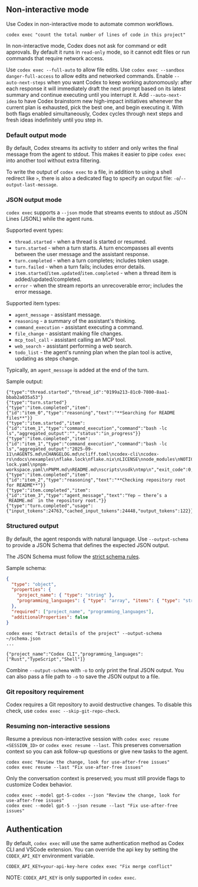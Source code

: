 ## Non-interactive mode

Use Codex in non-interactive mode to automate common workflows.

```shell
codex exec "count the total number of lines of code in this project"
```

In non-interactive mode, Codex does not ask for command or edit approvals. By default it runs in `read-only` mode, so it cannot edit files or run commands that require network access.

Use `codex exec --full-auto` to allow file edits. Use `codex exec --sandbox danger-full-access` to allow edits and networked commands.
Enable `--auto-next-steps` when you want Codex to keep working autonomously: after each response it will immediately draft the next prompt based on its latest summary and continue executing until you interrupt it. Add `--auto-next-idea` to have Codex brainstorm new high-impact initiatives whenever the current plan is exhausted, pick the best one, and begin executing it. With both flags enabled simultaneously, Codex cycles through next steps and fresh ideas indefinitely until you step in.

### Default output mode

By default, Codex streams its activity to stderr and only writes the final message from the agent to stdout. This makes it easier to pipe `codex exec` into another tool without extra filtering.

To write the output of `codex exec` to a file, in addition to using a shell redirect like `>`, there is also a dedicated flag to specify an output file: `-o`/`--output-last-message`.

### JSON output mode

`codex exec` supports a `--json` mode that streams events to stdout as JSON Lines (JSONL) while the agent runs.

Supported event types:

- `thread.started` - when a thread is started or resumed.
- `turn.started` - when a turn starts. A turn encompasses all events between the user message and the assistant response.
- `turn.completed` - when a turn completes; includes token usage.
- `turn.failed` - when a turn fails; includes error details.
- `item.started`/`item.updated`/`item.completed` - when a thread item is added/updated/completed.
- `error` - when the stream reports an unrecoverable error; includes the error message.

Supported item types:

- `agent_message` - assistant message.
- `reasoning` - a summary of the assistant's thinking.
- `command_execution` - assistant executing a command.
- `file_change` - assistant making file changes.
- `mcp_tool_call` - assistant calling an MCP tool.
- `web_search` - assistant performing a web search.
- `todo_list` - the agent's running plan when the plan tool is active, updating as steps change.

Typically, an `agent_message` is added at the end of the turn.

Sample output:

```jsonl
{"type":"thread.started","thread_id":"0199a213-81c0-7800-8aa1-bbab2a035a53"}
{"type":"turn.started"}
{"type":"item.completed","item":{"id":"item_0","type":"reasoning","text":"**Searching for README files**"}}
{"type":"item.started","item":{"id":"item_1","type":"command_execution","command":"bash -lc ls","aggregated_output":"","status":"in_progress"}}
{"type":"item.completed","item":{"id":"item_1","type":"command_execution","command":"bash -lc ls","aggregated_output":"2025-09-11\nAGENTS.md\nCHANGELOG.md\ncliff.toml\ncodex-cli\ncodex-rs\ndocs\nexamples\nflake.lock\nflake.nix\nLICENSE\nnode_modules\nNOTICE\npackage.json\npnpm-lock.yaml\npnpm-workspace.yaml\nPNPM.md\nREADME.md\nscripts\nsdk\ntmp\n","exit_code":0,"status":"completed"}}
{"type":"item.completed","item":{"id":"item_2","type":"reasoning","text":"**Checking repository root for README**"}}
{"type":"item.completed","item":{"id":"item_3","type":"agent_message","text":"Yep — there’s a `README.md` in the repository root."}}
{"type":"turn.completed","usage":{"input_tokens":24763,"cached_input_tokens":24448,"output_tokens":122}}
```

### Structured output

By default, the agent responds with natural language. Use `--output-schema` to provide a JSON Schema that defines the expected JSON output.

The JSON Schema must follow the [strict schema rules](https://platform.openai.com/docs/guides/structured-outputs).

Sample schema:

```json
{
  "type": "object",
  "properties": {
    "project_name": { "type": "string" },
    "programming_languages": { "type": "array", "items": { "type": "string" } }
  },
  "required": ["project_name", "programming_languages"],
  "additionalProperties": false
}
```

```shell
codex exec "Extract details of the project" --output-schema ~/schema.json
...

{"project_name":"Codex CLI","programming_languages":["Rust","TypeScript","Shell"]}
```

Combine `--output-schema` with `-o` to only print the final JSON output. You can also pass a file path to `-o` to save the JSON output to a file.

### Git repository requirement

Codex requires a Git repository to avoid destructive changes. To disable this check, use `codex exec --skip-git-repo-check`.

### Resuming non-interactive sessions

Resume a previous non-interactive session with `codex exec resume <SESSION_ID>` or `codex exec resume --last`. This preserves conversation context so you can ask follow-up questions or give new tasks to the agent.

```shell
codex exec "Review the change, look for use-after-free issues"
codex exec resume --last "Fix use-after-free issues"
```

Only the conversation context is preserved; you must still provide flags to customize Codex behavior.

```shell
codex exec --model gpt-5-codex --json "Review the change, look for use-after-free issues"
codex exec --model gpt-5 --json resume --last "Fix use-after-free issues"
```

## Authentication

By default, `codex exec` will use the same authentication method as Codex CLI and VSCode extension. You can override the api key by setting the `CODEX_API_KEY` environment variable.

```shell
CODEX_API_KEY=your-api-key-here codex exec "Fix merge conflict"
```

NOTE: `CODEX_API_KEY` is only supported in `codex exec`.
